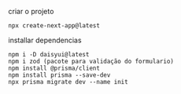 criar o projeto
```
npx create-next-app@latest
```
installar dependencias
```
npm i -D daisyui@latest
npm i zod (pacote para validação do formulario)
npm install @prisma/client
npm install prisma --save-dev
npx prisma migrate dev --name init
```